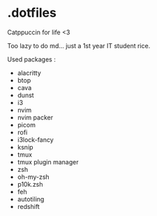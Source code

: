 # .dotfiles
Catppuccin for life <3

Too lazy to do md... just a 1st year IT student rice.

Used packages :
- alacritty
- btop
- cava
- dunst
- i3
- nvim
- nvim packer
- picom
- rofi
- i3lock-fancy
- ksnip
- tmux
- tmux plugin manager
- zsh
- oh-my-zsh
- p10k.zsh
- feh
- autotiling
- redshift
